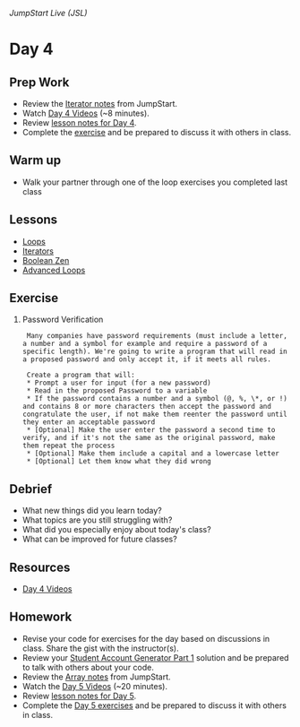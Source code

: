 _JumpStart Live (JSL)_
# Day 4

## Prep Work
* Review the [Iterator notes](https://github.com/Ada-Developers-Academy/jump-start/tree/master/lessons/iterators) from JumpStart.
* Watch [Day 4 Videos](https://adaacademy.hosted.panopto.com/Panopto/Pages/Sessions/List.aspx?folderID=59509728-df2d-4580-9077-55ad28795a7f) (~8 minutes).
* Review [lesson notes for Day 4](#lessons).
* Complete the [exercise](#exercise) and be prepared to discuss it with others in class.

## Warm up
* Walk your partner through one of the loop exercises you completed last class

## Lessons
* [Loops](../day3/loops.md)
* [Iterators](../day3/iterators.md)
* [Boolean Zen](boolean_zen.md)
* [Advanced Loops](advanced_loops.md)

## Exercise
1. Password Verification

		Many companies have password requirements (must include a letter, a number and a symbol for example and require a password of a specific length). We're going to write a program that will read in a proposed password and only accept it, if it meets all rules.  

		Create a program that will:
		* Prompt a user for input (for a new password)
		* Read in the proposed Password to a variable
		* If the password contains a number and a symbol (@, %, \*, or !) and contains 8 or more characters then accept the password and congratulate the user, if not make them reenter the password until they enter an acceptable password
		* [Optional] Make the user enter the password a second time to verify, and if it's not the same as the original password, make them repeat the process
		* [Optional] Make them include a capital and a lowercase letter
		* [Optional] Let them know what they did wrong

## Debrief
* What new things did you learn today?
* What topics are you still struggling with?
* What did you especially enjoy about today's class?
* What can be improved for future classes?

## Resources
* [Day 4 Videos](https://adaacademy.hosted.panopto.com/Panopto/Pages/Sessions/List.aspx?folderID=59509728-df2d-4580-9077-55ad28795a7f)

## Homework
* Revise your code for exercises for the day based on discussions in class. Share the gist with the instructor(s).
* Review your [Student Account Generator Part 1](https://github.com/Ada-Developers-Academy/jump-start/blob/master/lessons/arrays/assignments/account-generator.md) solution and be prepared to talk with others about your code.
* Review the [Array notes](https://github.com/Ada-Developers-Academy/jump-start/tree/master/lessons/arrays) from JumpStart.
* Watch the [Day 5 Videos](https://adaacademy.hosted.panopto.com/Panopto/Pages/Sessions/List.aspx?folderID=646484ef-baaf-4352-9378-2f95849d2a51) (~20 minutes).
* Review [lesson notes for Day 5](../day5/readme.md#lessons).
* Complete the [Day 5 exercises](../day5/readme.md#exercises) and be prepared to discuss it with others in class.
